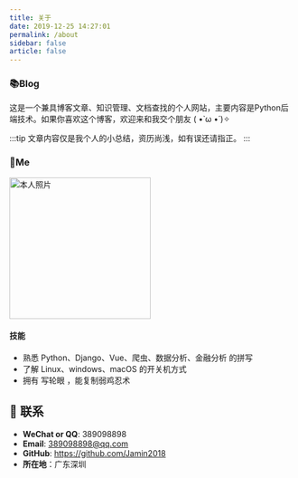 ```yaml
---
title: 关于
date: 2019-12-25 14:27:01
permalink: /about
sidebar: false
article: false
---
```


### 📚Blog
这是一个兼具博客文章、知识管理、文档查找的个人网站，主要内容是Python后端技术。如果你喜欢这个博客，欢迎来和我交个朋友 ( •̀ ω •́ )✧

:::tip
文章内容仅是我个人的小总结，资历尚浅，如有误还请指正。
:::


### 🐼Me

<img src='/img/me.jpeg' alt='本人照片' style="width:250px;">

#### 技能
* 熟悉 Python、Django、Vue、爬虫、数据分析、金融分析 的拼写
* 了解 Linux、windows、macOS 的开关机方式
* 拥有 写轮眼 ，能复制弱鸡忍术



## :email: 联系

- **WeChat or QQ**: <a :href="qqUrl" class='qq'>389098898</a>
- **Email**:  <a href="mailto:389098898@qq.com">389098898@qq.com</a>
- **GitHub**: <https://github.com/Jamin2018>
- **所在地**：广东深圳

<script>
  export default {
    data(){
      return {
        qqUrl: 'tencent://message/?uin=894072666&Site=&Menu=yes'
      }
    },
    mounted(){
      const flag =  navigator.userAgent.match(/(phone|pad|pod|iPhone|iPod|ios|iPad|Android|Mobile|BlackBerry|IEMobile|MQQBrowser|JUC|Fennec|wOSBrowser|BrowserNG|WebOS|Symbian|Windows Phone)/i);
      if(flag){
        this.qqUrl = 'mqqwpa://im/chat?chat_type=wpa&uin=894072666&version=1&src_type=web&web_src=oicqzone.com'
      }
    }
  }
</script>

